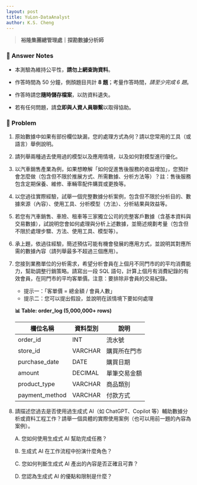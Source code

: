 ```yaml
---
layout: post
title: YuLon-DataAnalyst
author: K.S. Cheng
---
```


> **裕隆集團總管理處｜探勘數據分析師**


### 📝 Answer Notes
- 本測驗為維持公平性，**請勿上網查詢資料**。

- 作答時間為 50 分鐘，側顏題目共計 **8 題**；考量作答時間，_請至少完成 6 題_。

- 作答時請您**隨時儲存檔案**，以防資料遺失。

- 若有任何問題，請**立即與人資人員聯繫**以取得協助。


### 🧩 Problem
1. 原始數據中如果有部份欄位缺漏，您的處理方式為何？請以您常用的工具（或語言）舉例說明。

2. 請列舉兩種過去使用過的模型以及應用情境，以及如何對模型進行優化。

3. 以汽車銷售產業為例，如果想瞭解「如何促進售後服務的收益增加」，您預計會怎麼做（包含但不限於推展方式、所需數據、分析方法等）？註：售後服務包含定期保養、維修、車輛零配件購買或更換等。

4. 以您過往實際經驗，試舉一個完整數據分析案例，包含但不限於分析目的、數據來源（內容）、使用工具、分析模型（方法）、分析結果與效益等。

5. 若您有汽車銷售、車險、租車等三家獨立公司的完整客戶數據（含基本資料與交易數據），試說明您會如何處理與分析上述數據，並簡述規劃考量（包含但不限於處理步驟、方法、使用工具、模型等）。

6. 承上題，依過往經驗，簡述預估可能有機會發展的應用方式，並說明其對應所需的數據內容（請列舉最多不超過三個應用）。

7. 您接到業務單位的分析需求，希望分析會員在上個月不同門市的的平均消費能力，幫助調整行銷策略。請寫出一段 SQL 語句，計算上個月有消費紀錄的有效會員，在同門市的平均客單價。注意：要排除非會員的交易紀錄。
   - 提示一：「客單價 = 總金額 / 會員人數」
   - 提示二：您可以提出假設，並說明在該情境下要如何處理

   **📊 Table: order_log (5,000,000+ rows)**
   
   | 欄位名稱         | 資料型別    | 說明         |
   |-----------------|-----------|-------------|
   | order_id        | INT       | 流水號         |
   | store_id        | VARCHAR   | 購買所在門市    |
   | purchase_date   | DATE      | 購買日期       |
   | amount          | DECIMAL   | 單筆交易金額    |
   | product_type    | VARCHAR   | 商品類別       |
   | payment_method  | VARCHAR   | 付款方式       |


9. 請描述您過去是否使用過生成式 AI（如 ChatGPT、Copilot 等）輔助數據分析或資料工程工作？請舉一個具體的實際使用案例（也可以用前一題的內容為案例）。
   
   A. 您如何使用生成式 AI 幫助完成任務？
   
   B. 生成式 AI 在工作流程中扮演什麼角色？

   C. 您如何判斷生成式 AI 產出的內容是否正確且可靠？

   D. 您認為生成式 AI 的優點和限制是什麼？
